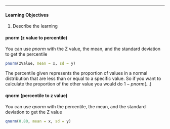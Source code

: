 ***
#### Learning Objectives
1. Describe the learning 
#### pnorm (z value to percentile)
You can use *pnorm* with the Z value, the mean, and the standard deviation to get the percentile
```r
pnorm(zValue, mean = x, sd = y)
```
The percentile given represents the proportion of values in a normal distribution that are less than or equal to a specific value. So if you want to calculate the proportion of the other value you would do $1 - pnorm(...)$
#### qnorm (percentile to z value)
You can use *qnorm* with the percentile, the mean, and the standard deviation to get the Z value
```r
qnorm(0.80, mean = x, sd = y)
```

